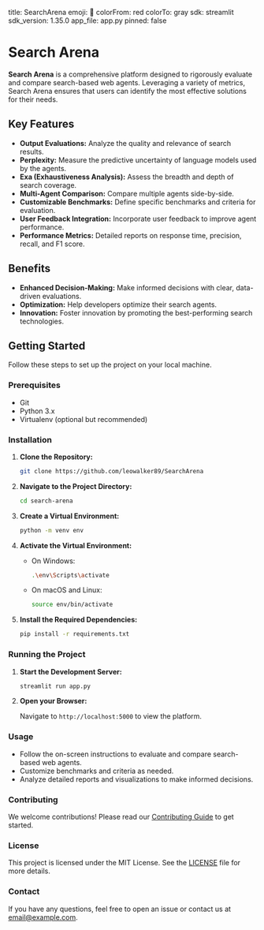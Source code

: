 title: SearchArena
emoji: 🐠
colorFrom: red
colorTo: gray
sdk: streamlit
sdk_version: 1.35.0
app_file: app.py
pinned: false

# Search Arena

**Search Arena** is a comprehensive platform designed to rigorously evaluate and compare search-based web agents. Leveraging a variety of metrics, Search Arena ensures that users can identify the most effective solutions for their needs.

## Key Features

- **Output Evaluations:** Analyze the quality and relevance of search results.
- **Perplexity:** Measure the predictive uncertainty of language models used by the agents.
- **Exa (Exhaustiveness Analysis):** Assess the breadth and depth of search coverage.
- **Multi-Agent Comparison:** Compare multiple agents side-by-side.
- **Customizable Benchmarks:** Define specific benchmarks and criteria for evaluation.
- **User Feedback Integration:** Incorporate user feedback to improve agent performance.
- **Performance Metrics:** Detailed reports on response time, precision, recall, and F1 score.

## Benefits

- **Enhanced Decision-Making:** Make informed decisions with clear, data-driven evaluations.
- **Optimization:** Help developers optimize their search agents.
- **Innovation:** Foster innovation by promoting the best-performing search technologies.

## Getting Started

Follow these steps to set up the project on your local machine.

### Prerequisites

- Git
- Python 3.x
- Virtualenv (optional but recommended)

### Installation

1. **Clone the Repository:**

   ```bash
   git clone https://github.com/leowalker89/SearchArena
   ```

2. **Navigate to the Project Directory:**

   ```bash
   cd search-arena
   ```

3. **Create a Virtual Environment:**

   ```bash
   python -m venv env
   ```

4. **Activate the Virtual Environment:**

   - On Windows:

     ```bash
     .\env\Scripts\activate
     ```

   - On macOS and Linux:

     ```bash
     source env/bin/activate
     ```

5. **Install the Required Dependencies:**

   ```bash
   pip install -r requirements.txt
   ```

### Running the Project

1. **Start the Development Server:**

   ```bash
   streamlit run app.py
   ```

2. **Open your Browser:**

   Navigate to `http://localhost:5000` to view the platform.

### Usage

- Follow the on-screen instructions to evaluate and compare search-based web agents.
- Customize benchmarks and criteria as needed.
- Analyze detailed reports and visualizations to make informed decisions.

### Contributing

We welcome contributions! Please read our [Contributing Guide](CONTRIBUTING.md) to get started.

### License

This project is licensed under the MIT License. See the [LICENSE](LICENSE) file for more details.

### Contact

If you have any questions, feel free to open an issue or contact us at [email@example.com](mailto:kye@swarms.world).
